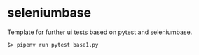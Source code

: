 # seleniumbase

Template for further ui tests based on pytest and seleniumbase.   
```shell
$> pipenv run pytest base1.py 
```

